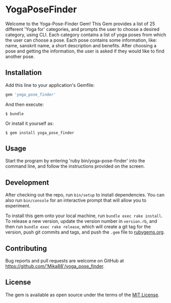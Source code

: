 # YogaPoseFinder

Welcome to the Yoga-Pose-Finder Gem! 
This Gem provides a list of 25 different 'Yoga for' categories, and prompts the user to choose a desired category, using CLI. 
Each category contains a list of yoga poses from which the user can choose a pose.
Each pose contains some information, like: name, sanskrit name, a short description and benefits.
After choosing a pose and getting the information, the user is asked if they would like to find another pose. 

## Installation

Add this line to your application's Gemfile:

```ruby
gem 'yoga_pose_finder'
```

And then execute:

    $ bundle

Or install it yourself as:

    $ gem install yoga_pose_finder

## Usage

Start the program by entering 'ruby bin/yoga-pose-finder' into the command line,
and follow the instructions provided on the screen. 

## Development

After checking out the repo, run `bin/setup` to install dependencies. You can also run `bin/console` for an interactive prompt that will allow you to experiment.

To install this gem onto your local machine, run `bundle exec rake install`. To release a new version, update the version number in `version.rb`, and then run `bundle exec rake release`, which will create a git tag for the version, push git commits and tags, and push the `.gem` file to [rubygems.org](https://rubygems.org).

## Contributing

Bug reports and pull requests are welcome on GitHub at https://github.com/'Mika88'/yoga_pose_finder.

## License

The gem is available as open source under the terms of the [MIT License](https://opensource.org/licenses/MIT).
